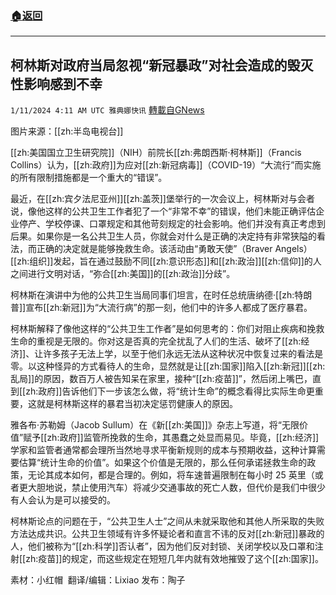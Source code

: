 ###  [:house:返回](README.md)
---


## 柯林斯对政府当局忽视“新冠暴政”对社会造成的毁灭性影响感到不幸
`1/11/2024 4:11 AM UTC 雅典娜快讯` [轉載自GNews](https://gnews.org/articles/2207222)

图片来源：[[zh:半岛电视台]]

[[zh:美国国立卫生研究院]]（NIH）前院长[[zh:弗朗西斯·柯林斯]]（Francis Collins）认为，[[zh:政府]]为应对[[zh:新冠病毒]]（COVID-19）“大流行”而实施的所有限制措施都是一个重大的“错误”。

最近，在[[zh:宾夕法尼亚州]][[zh:盖茨]]堡举行的一次会议上，柯林斯对与会者说，像他这样的公共卫生工作者犯了一个“非常不幸”的错误，他们未能正确评估企业停产、学校停课、口罩规定和其他苛刻规定的社会影响。他们并没有真正考虑到后果。如果你是一名公共卫生人员，你就会对什么是正确的决定持有非常狭隘的看法，而正确的决定就是能够挽救生命。该活动由“勇敢天使”（Braver Angels）[[zh:组织]]发起，旨在通过鼓励不同[[zh:意识形态]]和[[zh:政治]][[zh:信仰]]的人之间进行文明对话，“弥合[[zh:美国]]的[[zh:政治]]分歧”。

柯林斯在演讲中为他的公共卫生当局同事们坦言，在时任总统唐纳德·[[zh:特朗普]]宣布[[zh:新冠]]为“大流行病”的那一刻，他们中的许多人都成了医疗暴君。

柯林斯解释了像他这样的“公共卫生工作者”是如何思考的：你们对阻止疾病和挽救生命的重视是无限的。你对这是否真的完全扰乱了人们的生活、破坏了[[zh:经济]]、让许多孩子无法上学，以至于他们永远无法从这种状况中恢复过来的看法是零。以这种怪异的方式看待人的生命，显然就是让[[zh:国家]]陷入[[zh:新冠]][[zh:乱局]]的原因，数百万人被告知呆在家里，接种“[[zh:疫苗]]”，然后闭上嘴巴，直到[[zh:政府]]告诉他们下一步该怎么做，将“统计生命”的概念看得比实际生命更重要，这就是柯林斯这样的暴君当初决定惩罚健康人的原因。

雅各布·苏勒姆（Jacob Sullum）在《新[[zh:美国]]》杂志上写道，将“无限价值”赋予[[zh:政府]]监管所挽救的生命，其愚蠢之处显而易见。毕竟，[[zh:经济]]学家和监管者通常都会理所当然地寻求平衡新规则的成本与预期收益，这种计算需要估算“统计生命的价值”。如果这个价值是无限的，那么任何承诺拯救生命的政策，无论其成本如何，都是合理的。例如，将车速普遍限制在每小时 25 英里（或者更大胆地说，禁止使用汽车）将减少交通事故的死亡人数，但代价是我们中很少有人会认为是可以接受的。

柯林斯论点的问题在于，“公共卫生人士”之间从未就采取他和其他人所采取的失败方法达成共识。公共卫生领域有许多怀疑论者和直言不讳的反对[[zh:新冠]]暴政的人，他们被称为“[[zh:科学]]否认者”，因为他们反对封锁、关闭学校以及口罩和注射[[zh:疫苗]]的规定，而这些规定在短短几年内就有效地摧毁了这个[[zh:国家]]。

        
素材：小红帽   翻译/编辑：Lixiao  发布：陶子




